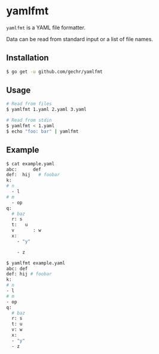 # yamlfmt

`yamlfmt` is a YAML file formatter.

Data can be read from standard input or a list of file names.

## Installation

```sh
$ go get -u github.com/gechr/yamlfmt
```

## Usage

```sh
# Read from files
$ yamlfmt 1.yaml 2.yaml 3.yaml

# Read from stdin
$ yamlfmt < 1.yaml
$ echo "foo: bar" | yamlfmt
```

## Example

```sh
$ cat example.yaml
abc:      def
def:  hij   # foobar
k:
# n
  - l
# m
  - op
q:
  # baz
  r: s
  t:   u
  v       : w
  x:
    - "y"

    - z

$ yamlfmt example.yaml
abc: def
def: hij # foobar
k:
# n
- l
# m
- op
q:
  # baz
  r: s
  t: u
  v: w
  x:
  - "y"
  - z
```

